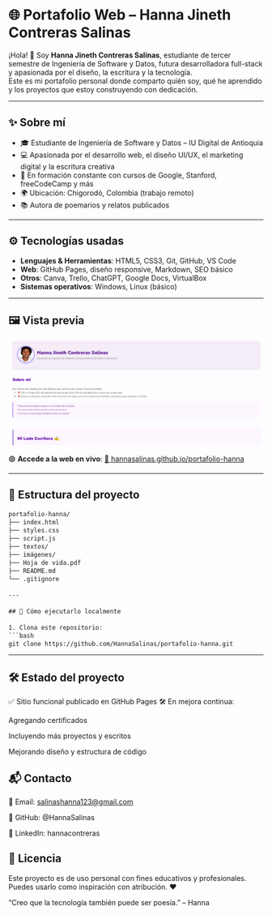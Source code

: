# 🌐 Portafolio Web – Hanna Jineth Contreras Salinas

¡Hola! 👋 Soy **Hanna Jineth Contreras Salinas**, estudiante de tercer semestre de Ingeniería de Software y Datos, futura desarrolladora full-stack y apasionada por el diseño, la escritura y la tecnología.  
Este es mi portafolio personal donde comparto quién soy, qué he aprendido y los proyectos que estoy construyendo con dedicación.

---

## ✨ Sobre mí

- 🎓 Estudiante de Ingeniería de Software y Datos – IU Digital de Antioquia  
- 💻 Apasionada por el desarrollo web, el diseño UI/UX, el marketing digital y la escritura creativa  
- 🚀 En formación constante con cursos de Google, Stanford, freeCodeCamp y más  
- 🌍 Ubicación: Chigorodó, Colombia (trabajo remoto)  
- 📚 Autora de poemarios y relatos publicados

---

## ⚙️ Tecnologías usadas

- **Lenguajes & Herramientas**: HTML5, CSS3, Git, GitHub, VS Code  
- **Web**: GitHub Pages, diseño responsive, Markdown, SEO básico  
- **Otros**: Canva, Trello, ChatGPT, Google Docs, VirtualBox  
- **Sistemas operativos**: Windows, Linux (básico)

---

## 🖼️ Vista previa

![Captura del portafolio](./preview.png)

🟣 **Accede a la web en vivo**: [🔗 hannasalinas.github.io/portafolio-hanna](https://hannasalinas.github.io/portafolio-hanna)

---

## 📂 Estructura del proyecto

```
portafolio-hanna/
├── index.html
├── styles.css
├── script.js
├── textos/
├── imágenes/
├── Hoja de vida.pdf
├── README.md
└── .gitignore

---

## 🚀 Cómo ejecutarlo localmente

1. Clona este repositorio:
```bash
git clone https://github.com/HannaSalinas/portafolio-hanna.git
```


---

##  🛠️ Estado del proyecto
✅ Sitio funcional publicado en GitHub Pages
🛠️ En mejora continua:

Agregando certificados

Incluyendo más proyectos y escritos

Mejorando diseño y estructura de código

## 📬 Contacto
📧 Email: salinashanna123@gmail.com

🐙 GitHub: @HannaSalinas

💼 LinkedIn: hannacontreras

## 📄 Licencia
Este proyecto es de uso personal con fines educativos y profesionales.
Puedes usarlo como inspiración con atribución. ❤️

“Creo que la tecnología también puede ser poesía.” – Hanna